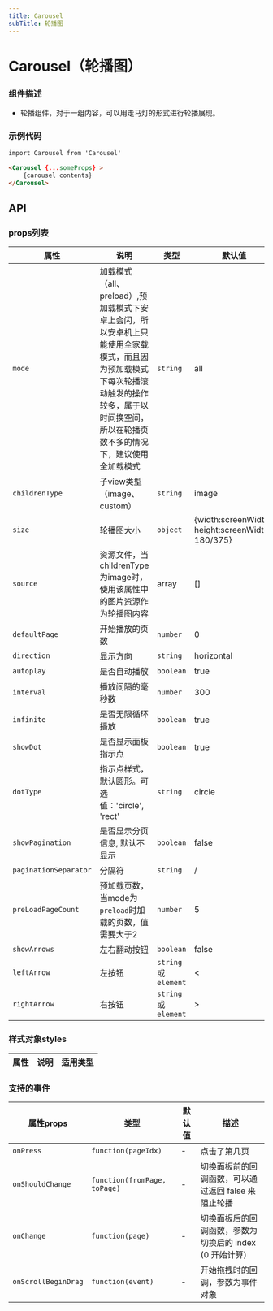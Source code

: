 ```yaml
---
title: Carousel
subTitle: 轮播图
---
```


# Carousel（轮播图）

### 组件描述
- 轮播组件，对于一组内容，可以用走马灯的形式进行轮播展现。

### 示例代码

```html
import Carousel from 'Carousel'

<Carousel {...someProps} >
	{carousel contents}
</Carousel>
```

## API

### props列表

属性 | 说明 | 类型 | 默认值
----|-----|------|------
| `mode` | 加载模式（all、preload）,预加载模式下安卓上会闪，所以安卓机上只能使用全家载模式，而且因为预加载模式下每次轮播滚动触发的操作较多，属于以时间换空间，所以在轮播页数不多的情况下，建议使用全加载模式 | `string` | all |
| `childrenType` | 子view类型（image、custom） | `string` | image |
| `size` | 轮播图大小 | `object` | {width:screenWidth, height:screenWidth* 180/375} |
| `source` | 资源文件，当childrenType为image时，使用该属性中的图片资源作为轮播图内容 | array | [] |
| `defaultPage` | 开始播放的页数 | `number` | 0 |
| `direction` | 显示方向 | `string` | horizontal |
| `autoplay` | 是否自动播放 | `boolean` | true |
| `interval` | 播放间隔的毫秒数 | `number` | 300 |
| `infinite` | 是否无限循环播放 | `boolean` | true |
| `showDot` | 是否显示面板指示点 | `boolean` | true |
| `dotType` | 指示点样式，默认圆形。可选值：'circle', 'rect' | `string` | circle |
| `showPagination` | 是否显示分页信息, 默认不显示 | `boolean` | false |
| `paginationSeparator` |  分隔符 | `string` | / |
| `preLoadPageCount` |  预加载页数，当mode为`preload`时加载的页数，值需要大于2 | `number` | 5 |
| `showArrows` |  左右翻动按钮 | `boolean` | false |
| `leftArrow` | 左按钮 | `string`或`element` | < |
| `rightArrow` | 右按钮 | `string`或`element` | > |





### 样式对象styles

属性 | 说明 | 适用类型
----|-----|------


### 支持的事件

| 属性props | 类型 | 默认值 | 描述 |
|----|----|------|-----------|
| `onPress` | `function(pageIdx)` | - | 点击了第几页 |
| `onShouldChange` | `function(fromPage, toPage)` | - | 切换面板前的回调函数，可以通过返回 false 来阻止轮播 |
| `onChange` | `function(page)` | - | 切换面板后的回调函数，参数为切换后的 index (0 开始计算) |
| `onScrollBeginDrag` | `function(event)` | - | 开始拖拽时的回调，参数为事件对象 |
